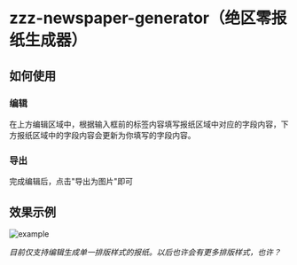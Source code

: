 # zzz-newspaper-generator（绝区零报纸生成器）
## 如何使用
### 编辑
在上方编辑区域中，根据输入框前的标签内容填写报纸区域中对应的字段内容，下方报纸区域中的字段内容会更新为你填写的字段内容。
### 导出
完成编辑后，点击"导出为图片"即可
## 效果示例
![example](./src/assets/images/example.png)


*目前仅支持编辑生成单一排版样式的报纸。以后也许会有更多排版样式，也许？*

